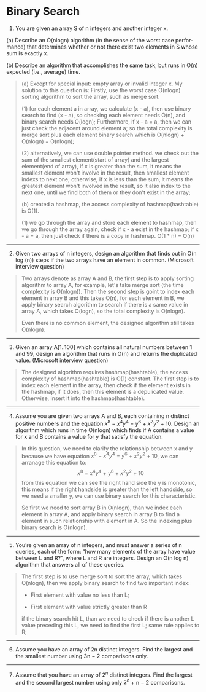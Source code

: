 # Binary Search

1. You are given an array S of n integers and another integer x.

(a) Describe an O(nlogn) algorithm (in the sense of the worst case perfor- mance) that determines whether or not there exist two elements in S whose sum is exactly x.

(b) Describe an algorithm that accomplishes the same task, but runs in O(n) expected (i.e., average) time.

>(a) Except for special input: empty array or invalid integer x. My solution to this question is: Firstly, use the worst case O(nlogn) sorting algorithm to sort the array, such as merge sort. 
>
>(1) for each element a in array, we calculate (x - a), then use binary search to find (x - a), so checking each element needs O(n), and binary search needs O(logn); Furthermore, if x - a = a, then we can just check the adjacent around element a; so the total complexity is merge sort plus each element binary search which is O(nlogn) + O(nlogn) = O(nlogn);
>
>(2) alternatively, we can use double pointer method. we check out the sum of the smallest element(start of array) and the largest element(end of array), if x is greater than the sum, it means the smallest element won't involve in the result, then smallest element indexs to next one; otherwise, if x is less than the sum, it means the greatest element won't involved in the result, so it also index to the next one, until we find both of them or they don't exist in the array;
>
>(b) created a hashmap, the access complexity of hashmap(hashtable) is O(1).
>
>(1) we go through the array and store each element to hashmap, then we go through the array again, check if x - a exist in the hashmap; if x - a = a, then just check if there is a copy in hashmap. O(1 * n) = O(n)

-------------

2. Given two arrays of n integers, design an algorithm that finds out in O(n log (n)) steps if the two arrays have an element in common. (Microsoft interview question)

> Two arrays denote as array A and B, the first step is to apply sorting algorithm to array A, for example, let's take merge sort (the time complexity is O(nlogn)). Then the second step is goint to index each element in array B and this takes O(n), for each element in B, we apply binary search algorithm to search if there is a same value in array A, which takes O(logn), so the total complexity is O(nlogn).
>
>Even there is no common element, the designed algorithm still takes O(nlogn).

-------------

3. Given an array A[1..100] which contains all natural numbers between 1 and 99, design an algorithm that runs in O(n) and returns the duplicated value. (Microsoft interview question)

>The designed algorithm requires hashmap(hashtable), the access complexity of hashmap(hashtable) is O(1) constant. The first step is to index each element in the array, then check if the element exists in the hashmap, if it does, then this element is a depulicated value. Otherwise, insert it into the hashmap(hashtable).

-------------

4. Assume you are given two arrays A and B, each containing n distinct positive numbers and the equation $x^8 \ − \ x^4y^4 \ = \ y^6 \ + \ x^2y^2 \ + \ 10$. Design an algorithm which runs in time O(nlogn) which finds if A contains a value for x and B contains a value for y that satisfy the equation.

> In this question, we need to clarify the relationship between x and y because we have equation $x^8 \ − \ x^4y^4 \ = \ y^6 \ + \ x^2y^2 \ + \ 10$, we can arranage this equation to: 
> $$ x^8 \ = \ x^4y^4 \ + \ y^6 \ + \ x^2y^2 \ + \ 10 $$
> from this equation we can see the right hand side the y is monotonic, this means if the right handside is greater than the left handside, so we need a smaller y, we can use binary search for this characteristic.
>
> So first we need to sort array B in O(nlogn), than we index each element in array A, and apply binary search in array B to find a element in such relationship with element in A. So the indexing plus binary search is O(nlogn).

-------------

5. You’re given an array of n integers, and must answer a series of n queries, each of the form: “how many elements of the array have value between L and R?”, where L and R are integers. Design an O(n log n) algorithm that answers all of these queries.

> The first step is to use merge sort to sort the array, which takes O(nlogn), then we apply binary search to find two important index:
>
> * First element with value no less than L;
>
> * First element with value strictly greater than R
>
> if the binary search hit L, than we need to check if there is another L value preceding this L, we need to find the first L; same rule applies to R;

-------------

6. Assume you have an array of 2n distinct integers. Find the largest and the smallest number using 3n − 2 comparisons only.



-------------

7. Assume that you have an array of $2^n$ distinct integers. Find the largest and the second largest number using only $2^n$ + n − 2 comparisons.